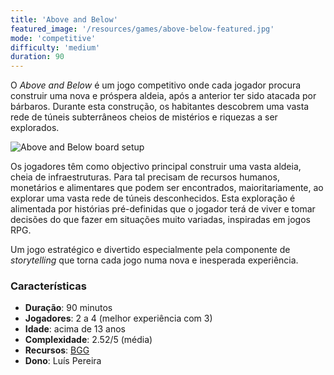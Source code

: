 ```yaml
---
title: 'Above and Below'
featured_image: '/resources/games/above-below-featured.jpg'
mode: 'competitive'
difficulty: 'medium'
duration: 90
---
```

O *Above and Below* é um jogo competitivo onde cada jogador procura construir uma nova e próspera aldeia, após a anterior ter sido atacada por bárbaros.
Durante esta construção, os habitantes descobrem uma vasta rede de túneis subterrâneos cheios de mistérios e riquezas a ser explorados.

<!--more-->

![Above and Below board setup](/resources/games/above-below-featured.jpg)

Os jogadores têm como objectivo principal construir uma vasta aldeia, cheia de infraestruturas. Para tal precisam de recursos humanos, monetários e alimentares que podem ser encontrados, maioritariamente, ao explorar uma vasta rede de túneis desconhecidos. Esta exploração é alimentada por histórias pré-definidas que o jogador terá de viver e tomar decisões do que fazer em situações muito variadas, inspiradas em jogos RPG.

Um jogo estratégico e divertido especialmente pela componente de *storytelling* que torna cada jogo numa nova e inesperada experiência.

### Características

- **Duração**: 90 minutos
- **Jogadores**: 2 a 4 (melhor experiência com 3)
- **Idade**: acima de 13 anos
- **Complexidade**: 2.52/5 (média)
- **Recursos**: [BGG](https://boardgamegeek.com/boardgame/172818/above-and-below)
- **Dono**: Luís Pereira
